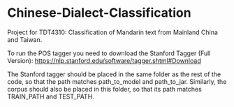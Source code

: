 # Chinese-Dialect-Classification
Project for TDT4310: Classification of Mandarin text from Mainland China and Taiwan.

To run the POS tagger you need to download the Stanford Tagger (Full Version): https://nlp.stanford.edu/software/tagger.shtml#Download

The Stanford tagger should be placed in the same folder as the rest of the code, so that the path matches path_to_model and path_to_jar. Similarly, the corpus should also be placed in this folder, so that its path matches TRAIN_PATH and TEST_PATH.
